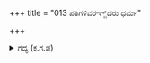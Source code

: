 +++
title = "013 ಪತಿಗಳಿವರಞ್ಜಿದರು ಧರ್ಮ"

+++

<details><summary>ಗದ್ಯ (ಕ.ಗ.ಪ) </summary>

13. ಈ ಗಂಡಂದಿರೂ ಅಂಜಿದರು, ಧರ್ಮಸ್ಥಿತಿಯನ್ನು ತಿಳಿದು ಅಳುಕಿದರು. ಅವರ ತಂದೆಯಂದಿರು, ಅಜ್ಜ, ಗುರುಗಳೆಲ್ಲರೂ ಬಚ್ಚಿಟ್ಟುಕೊಂಡರು. ಆಗ ಈ ಗತಿವಿಹೀನೆಯು 'ಕೃಷ್ಣಾ ನೀನೇ ಗತಿ' ಎಂದು ಗೋಗರೆಯಲು, ನನ್ನ ಮಾನ ಸಂರಕ್ಷಣೆ ಮಾಡಿದ ದೈವವೇ ನನಗೆ ಈಗ ದರ್ಶನ ನೀಡಿದೆಯಲ್ಲಾ ?
</details>
